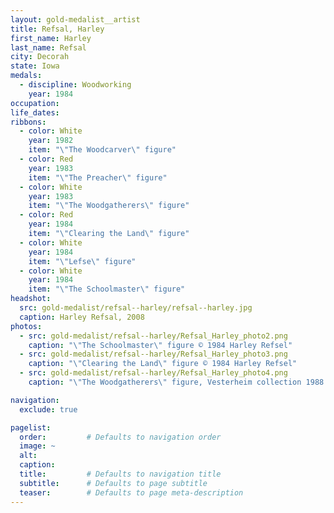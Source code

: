 ```yaml
---
layout: gold-medalist__artist
title: Refsal, Harley
first_name: Harley
last_name: Refsal
city: Decorah
state: Iowa
medals: 
  - discipline: Woodworking
    year: 1984
occupation:
life_dates:
ribbons:
  - color: White
    year: 1982
    item: "\"The Woodcarver\" figure"
  - color: Red
    year: 1983
    item: "\"The Preacher\" figure"
  - color: White
    year: 1983
    item: "\"The Woodgatherers\" figure"
  - color: Red
    year: 1984
    item: "\"Clearing the Land\" figure"
  - color: White
    year: 1984
    item: "\"Lefse\" figure"
  - color: White
    year: 1984
    item: "\"The Schoolmaster\" figure"
headshot:
  src: gold-medalist/refsal--harley/refsal--harley.jpg
  caption: Harley Refsal, 2008
photos:
  - src: gold-medalist/refsal--harley/Refsal_Harley_photo2.png
    caption: "\"The Schoolmaster\" figure © 1984 Harley Refsel"
  - src: gold-medalist/refsal--harley/Refsal_Harley_photo3.png
    caption: "\"Clearing the Land\" figure © 1984 Harley Refsel"
  - src: gold-medalist/refsal--harley/Refsal_Harley_photo4.png
    caption: "\"The Woodgatherers\" figure, Vesterheim collection 1988.094.001"

navigation:
  exclude: true

pagelist:
  order:         # Defaults to navigation order  
  image: ~
  alt:
  caption:
  title:         # Defaults to navigation title
  subtitle:      # Defaults to page subtitle
  teaser:        # Defaults to page meta-description  
---
```

